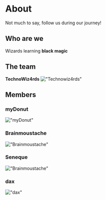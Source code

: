 # About
Not much to say, follow us during our journey!

## Who are we
Wizards learning **black magic**

## The team
**TechnoWiz4rds**
!["Technowiz4rds"](/img/logo.png)

## Members
### myDonut 
!["myDonut"](/img/donut.png)

### Brainmoustache
!["Brainmoustache"](/img/brainmoustache.png)

### Seneque
!["Brainmoustache"](/img/Seneque.png)

### dax
!["dax"](/img/dax.png)
